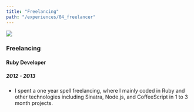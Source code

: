 ```yaml
---
title: "Freelancing"
path: "/experiences/04_freelancer"
---
```


<img src="company-logos/ruby.webp">

### Freelancing

#### Ruby Developer

##### 2012 - 2013

- I spent a one year spell freelancing, where I mainly coded in Ruby and other technologies including Sinatra, Node.js, and CoffeeScript in 1 to 3 month projects.
